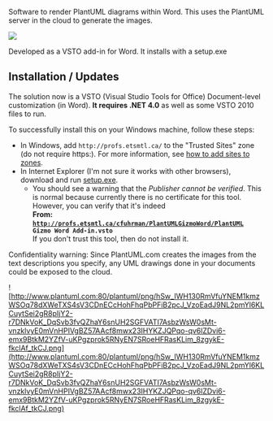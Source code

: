 Software to render PlantUML diagrams within Word. This uses the PlantUML server in the cloud to generate the images.



[![](http://www.etsmtl.ca/ETS/media/Prive/logo/ETS-web-rouge-devise.jpg)](http://www.etsmtl.ca)

Developed as a VSTO add-in for Word. It installs with a setup.exe

## Installation / Updates ##
The solution now is a VSTO (Visual Studio Tools for Office) Document-level customization (in Word). **It requires .NET 4.0** as well as some VSTO 2010 files to run.

To successfully install this on your Windows machine, follow these steps:
  * In Windows, add `http://profs.etsmtl.ca/` to the "Trusted Sites" zone (do not require https:). For more information, see [how to add sites to zones](http://windows.microsoft.com/en-us/windows/security-zones-adding-removing-websites).
  * In Internet Explorer (I'm not sure it works with other browsers), download and run [setup.exe](http://profs.etsmtl.ca/cfuhrman/PlantUMLGizmoWord/setup.exe).
    * You should see a warning that the _Publisher cannot be verified_. This is normal because currently there is no certificate for this tool. However, you can verify that it's indeed <br><b>From: <code>http://profs.etsmtl.ca/cfuhrman/PlantUMLGizmoWord/PlantUML Gizmo Word Add-in.vsto</code></b><br>If you don't trust this tool, then do not install it.</li></ul>

Confidentiality warning: Since PlantUML.com creates the images from the text descriptions you specify, any UML drawings done in your documents could be exposed to the cloud.

![http://www.plantuml.com:80/plantuml/png/hSw_IWH130RmVfuYNEM1kmzWSOq78dXWeTXS4sV3CDnECcHohFhqPbPFiB2pcJ_VzoEadJ9NL2pmYl6KLCuytSei2gR8pIjY2-r7DNkVoK_DqSvb3fvQZhaY6snUH2SGFVATI7AsbzWsW0sMt-vnzklvyE0mVnHPIVgBZ57AAcf8mwx23IHYKZJQPqo-qv6lZDvi6-emx9BtkM2YZfV-uKPgzprok5RNyEN7SRoeHFRasKLim_8zgykE-fkclAf_tkCJ.png](http://www.plantuml.com:80/plantuml/png/hSw_IWH130RmVfuYNEM1kmzWSOq78dXWeTXS4sV3CDnECcHohFhqPbPFiB2pcJ_VzoEadJ9NL2pmYl6KLCuytSei2gR8pIjY2-r7DNkVoK_DqSvb3fvQZhaY6snUH2SGFVATI7AsbzWsW0sMt-vnzklvyE0mVnHPIVgBZ57AAcf8mwx23IHYKZJQPqo-qv6lZDvi6-emx9BtkM2YZfV-uKPgzprok5RNyEN7SRoeHFRasKLim_8zgykE-fkclAf_tkCJ.png)